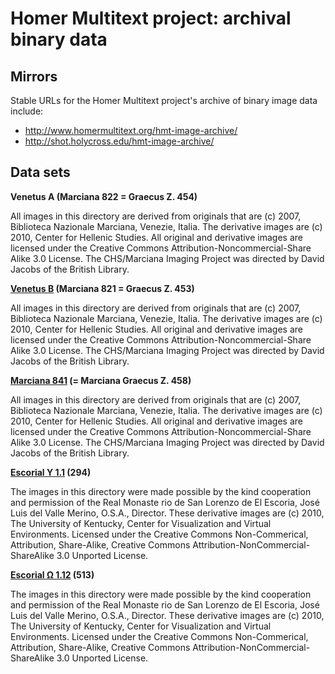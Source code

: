 

# Homer Multitext project: archival binary data

## Mirrors

Stable URLs for the Homer Multitext project's archive of binary image data include:

- <http://www.homermultitext.org/hmt-image-archive/>
- <http://shot.holycross.edu/hmt-image-archive/>

## Data sets

**Venetus A (Marciana 822 = Graecus Z. 454)**

All images in this directory are derived from originals that are (c) 2007, Biblioteca Nazionale Marciana, Venezie, Italia. The derivative images are (c) 2010, Center for Hellenic Studies. All original and derivative images are licensed under the Creative Commons Attribution-Noncommercial-Share Alike 3.0 License. The CHS/Marciana Imaging Project was directed by David Jacobs of the British Library.

**[Venetus B](http://www.homermultitext.org/hmt-image-archive/VenetusB/) (Marciana 821 = Graecus Z. 453)**

All images in this directory are derived from originals that are (c) 2007, Biblioteca Nazionale Marciana, Venezie, Italia. The derivative images are (c) 2010, Center for Hellenic Studies. All original and derivative images are licensed under the Creative Commons Attribution-Noncommercial-Share Alike 3.0 License. The CHS/Marciana Imaging Project was directed by David Jacobs of the British Library.

**[Marciana 841](http://www.homermultitext.org/hmt-image-archive/U4/) (= Marciana Graecus Z. 458)**

All images in this directory are derived from originals that are (c) 2007, Biblioteca Nazionale Marciana, Venezie, Italia. The derivative images are (c) 2010, Center for Hellenic Studies. All original and derivative images are licensed under the Creative Commons Attribution-Noncommercial-Share Alike 3.0 License. The CHS/Marciana Imaging Project was directed by David Jacobs of the British Library.

**[Escorial Υ 1.1](http://www.homermultitext.org/hmt-image-archive/E3/) (294)**

The images in this directory were made possible by the kind cooperation and permission of the Real Monaste rio de San Lorenzo de El Escoria, José Luis del Valle Merino, O.S.A., Director. These derivative images are (c) 2010, The University of Kentucky, Center for Visualization and Virtual Environments. Licensed under the Creative Commons Non-Commerical, Attribution, Share-Alike, Creative Commons Attribution-NonCommercial-ShareAlike 3.0 Unported License.

**[Escorial Ω 1.12](http://www.homermultitext.org/hmt-image-archive/E3/) (513)**

The images in this directory were made possible by the kind cooperation and permission of the Real Monaste rio de San Lorenzo de El Escoria, José Luis del Valle Merino, O.S.A., Director. These derivative images are (c) 2010, The University of Kentucky, Center for Visualization and Virtual Environments. Licensed under the Creative Commons Non-Commerical, Attribution, Share-Alike, Creative Commons Attribution-NonCommercial-ShareAlike 3.0 Unported License.
